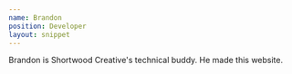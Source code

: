 ```yaml
---
name: Brandon
position: Developer
layout: snippet
---
```

Brandon is Shortwood Creative's technical buddy. He made this website.
